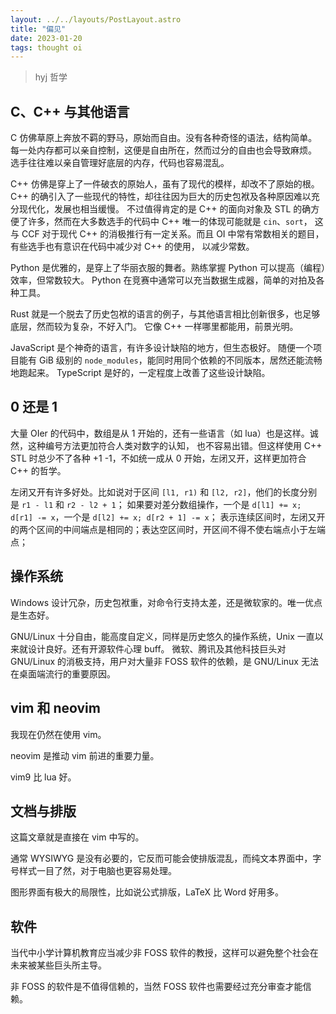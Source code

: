 ```yaml
---
layout: ../../layouts/PostLayout.astro
title: "偏见"
date: 2023-01-20
tags: thought oi
---
```


> hyj 哲学

## C、C++ 与其他语言

C 仿佛草原上奔放不羁的野马，原始而自由。没有各种奇怪的语法，结构简单。
每一处内存都可以亲自控制，这便是自由所在，然而过分的自由也会导致麻烦。
选手往往难以亲自管理好底层的内存，代码也容易混乱。

C++ 仿佛是穿上了一件破衣的原始人，虽有了现代的模样，却改不了原始的根。
C++ 的确引入了一些现代的特性，却往往因为巨大的历史包袱及各种原因难以充分现代化，发展也相当缓慢。
不过值得肯定的是 C++ 的面向对象及 STL 的确方便了许多，然而在大多数选手的代码中 C++ 唯一的体现可能就是 `cin`、`sort`，
这与 CCF 对于现代 C++ 的消极推行有一定关系。而且 OI 中常有常数相关的题目，有些选手也有意识在代码中减少对 C++ 的使用，
以减少常数。

Python 是优雅的，是穿上了华丽衣服的舞者。熟练掌握 Python 可以提高（编程）效率，但常数较大。
Python 在竞赛中通常可以充当数据生成器，简单的对拍及各种工具。

Rust 就是一个脱去了历史包袱的语言的例子，与其他语言相比创新很多，也足够底层，然而较为复杂，不好入门。
它像 C++ 一样哪里都能用，前景光明。

JavaScript 是个神奇的语言，有许多设计缺陷的地方，但生态极好。
随便一个项目能有 GiB 级别的 `node_modules`，能同时用同个依赖的不同版本，居然还能流畅地跑起来。
TypeScript 是好的，一定程度上改善了这些设计缺陷。

## 0 还是 1

大量 OIer 的代码中，数组是从 1 开始的，还有一些语言（如 lua）也是这样。诚然，这种编号方法更加符合人类对数字的认知，
也不容易出错。但这样使用 C++ STL 时总少不了各种 +1 -1，不如统一成从 0 开始，左闭又开，这样更加符合 C++ 的哲学。

左闭又开有许多好处。比如说对于区间 `[l1, r1)` 和 `[l2, r2]`，他们的长度分别是 `r1 - l1` 和 `r2 - l2 + 1`；
如果要对差分数组操作，一个是 `d[l1] += x; d[r1] -= x`，一个是 `d[l2] += x; d[r2 + 1] -= x`；
表示连续区间时，左闭又开的两个区间的中间端点是相同的；表达空区间时，开区间不得不使右端点小于左端点；

## 操作系统

Windows 设计冗杂，历史包袱重，对命令行支持太差，还是微软家的。唯一优点是生态好。

GNU/Linux 十分自由，能高度自定义，同样是历史悠久的操作系统，Unix 一直以来就设计良好。还有开源软件心理 buff。
微软、腾讯及其他科技巨头对 GNU/Linux 的消极支持，用户对大量非 FOSS 软件的依赖，是 GNU/Linux 无法在桌面端流行的重要原因。

## vim 和 neovim

我现在仍然在使用 vim。

neovim 是推动 vim 前进的重要力量。

vim9 比 lua 好。

## 文档与排版

这篇文章就是直接在 vim 中写的。

通常 WYSIWYG 是没有必要的，它反而可能会使排版混乱，而纯文本界面中，字号样式一目了然，对于电脑也更容易处理。

图形界面有极大的局限性，比如说公式排版，LaTeX 比 Word 好用多。

## 软件

当代中小学计算机教育应当减少非 FOSS 软件的教授，这样可以避免整个社会在未来被某些巨头所主导。

非 FOSS 的软件是不值得信赖的，当然 FOSS 软件也需要经过充分审查才能信赖。


